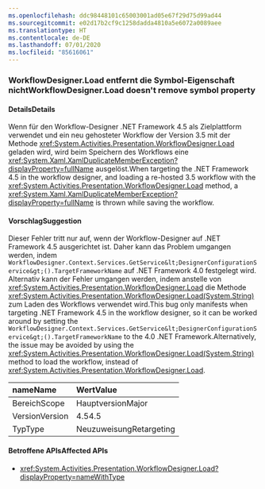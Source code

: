 ```yaml
---
ms.openlocfilehash: ddc98448101c65003001ad05e67f29d75d99ad44
ms.sourcegitcommit: e02d17b2cf9c1258dadda4810a5e6072a0089aee
ms.translationtype: HT
ms.contentlocale: de-DE
ms.lasthandoff: 07/01/2020
ms.locfileid: "85616061"
---
```

### <a name="workflowdesignerload-doesnt-remove-symbol-property"></a><span data-ttu-id="70332-101">WorkflowDesigner.Load entfernt die Symbol-Eigenschaft nicht</span><span class="sxs-lookup"><span data-stu-id="70332-101">WorkflowDesigner.Load doesn't remove symbol property</span></span>

#### <a name="details"></a><span data-ttu-id="70332-102">Details</span><span class="sxs-lookup"><span data-stu-id="70332-102">Details</span></span>

<span data-ttu-id="70332-103">Wenn für den Workflow-Designer .NET Framework 4.5 als Zielplattform verwendet und ein neu gehosteter Workflow der Version 3.5 mit der Methode <xref:System.Activities.Presentation.WorkflowDesigner.Load> geladen wird, wird beim Speichern des Workflows eine <xref:System.Xaml.XamlDuplicateMemberException?displayProperty=fullName> ausgelöst.</span><span class="sxs-lookup"><span data-stu-id="70332-103">When targeting the .NET Framework 4.5 in the workflow designer, and loading a re-hosted 3.5 workflow with the <xref:System.Activities.Presentation.WorkflowDesigner.Load> method, a <xref:System.Xaml.XamlDuplicateMemberException?displayProperty=fullName> is thrown while saving the workflow.</span></span>

#### <a name="suggestion"></a><span data-ttu-id="70332-104">Vorschlag</span><span class="sxs-lookup"><span data-stu-id="70332-104">Suggestion</span></span>

<span data-ttu-id="70332-105">Dieser Fehler tritt nur auf, wenn der Workflow-Designer auf .NET Framework 4.5 ausgerichtet ist. Daher kann das Problem umgangen werden, indem `WorkflowDesigner.Context.Services.GetService&lt;DesignerConfigurationService&gt;().TargetFrameworkName` auf .NET Framework 4.0 festgelegt wird. Alternativ kann der Fehler umgangen werden, indem anstelle von <xref:System.Activities.Presentation.WorkflowDesigner.Load> die Methode <xref:System.Activities.Presentation.WorkflowDesigner.Load(System.String)> zum Laden des Workflows verwendet wird.</span><span class="sxs-lookup"><span data-stu-id="70332-105">This bug only manifests when targeting .NET Framework 4.5 in the workflow designer, so it can be worked around by setting the `WorkflowDesigner.Context.Services.GetService&lt;DesignerConfigurationService&gt;().TargetFrameworkName` to the 4.0 .NET Framework.Alternatively, the issue may be avoided by using the <xref:System.Activities.Presentation.WorkflowDesigner.Load(System.String)> method to load the workflow, instead of <xref:System.Activities.Presentation.WorkflowDesigner.Load>.</span></span>

| <span data-ttu-id="70332-106">name</span><span class="sxs-lookup"><span data-stu-id="70332-106">Name</span></span>    | <span data-ttu-id="70332-107">Wert</span><span class="sxs-lookup"><span data-stu-id="70332-107">Value</span></span>       |
|:--------|:------------|
| <span data-ttu-id="70332-108">Bereich</span><span class="sxs-lookup"><span data-stu-id="70332-108">Scope</span></span>   | <span data-ttu-id="70332-109">Hauptversion</span><span class="sxs-lookup"><span data-stu-id="70332-109">Major</span></span>       |
| <span data-ttu-id="70332-110">Version</span><span class="sxs-lookup"><span data-stu-id="70332-110">Version</span></span> | <span data-ttu-id="70332-111">4.5</span><span class="sxs-lookup"><span data-stu-id="70332-111">4.5</span></span>         |
| <span data-ttu-id="70332-112">Typ</span><span class="sxs-lookup"><span data-stu-id="70332-112">Type</span></span>    | <span data-ttu-id="70332-113">Neuzuweisung</span><span class="sxs-lookup"><span data-stu-id="70332-113">Retargeting</span></span> |

#### <a name="affected-apis"></a><span data-ttu-id="70332-114">Betroffene APIs</span><span class="sxs-lookup"><span data-stu-id="70332-114">Affected APIs</span></span>

- <xref:System.Activities.Presentation.WorkflowDesigner.Load?displayProperty=nameWithType>
